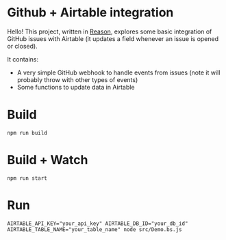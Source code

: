 # Github + Airtable integration

Hello! This project, written in [Reason](reasonml.github.io), explores some basic integration of GitHub issues with Airtable (it updates a field whenever an issue is opened or closed).

It contains:

- A very simple GitHub webhook to handle events from issues (note it will probably throw with other types of events)
- Some functions to update data in Airtable

# Build
```
npm run build
```

# Build + Watch

```
npm run start
```

# Run 

```
AIRTABLE_API_KEY="your_api_key" AIRTABLE_DB_ID="your_db_id" AIRTABLE_TABLE_NAME="your_table_name" node src/Demo.bs.js
```